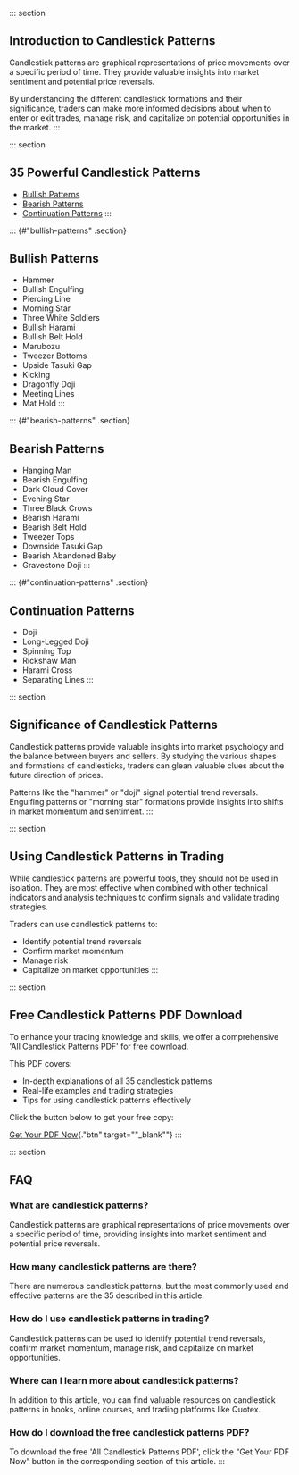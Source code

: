 ::: section
## Introduction to Candlestick Patterns

Candlestick patterns are graphical representations of price movements
over a specific period of time. They provide valuable insights into
market sentiment and potential price reversals.

By understanding the different candlestick formations and their
significance, traders can make more informed decisions about when to
enter or exit trades, manage risk, and capitalize on potential
opportunities in the market.
:::

::: section
## 35 Powerful Candlestick Patterns

-   [Bullish Patterns](\%22#bullish-patterns\%22)
-   [Bearish Patterns](\%22#bearish-patterns\%22)
-   [Continuation Patterns](\%22#continuation-patterns\%22)
:::

::: {#"bullish-patterns" .section}
## Bullish Patterns

-   Hammer
-   Bullish Engulfing
-   Piercing Line
-   Morning Star
-   Three White Soldiers
-   Bullish Harami
-   Bullish Belt Hold
-   Marubozu
-   Tweezer Bottoms
-   Upside Tasuki Gap
-   Kicking
-   Dragonfly Doji
-   Meeting Lines
-   Mat Hold
:::

::: {#"bearish-patterns" .section}
## Bearish Patterns

-   Hanging Man
-   Bearish Engulfing
-   Dark Cloud Cover
-   Evening Star
-   Three Black Crows
-   Bearish Harami
-   Bearish Belt Hold
-   Tweezer Tops
-   Downside Tasuki Gap
-   Bearish Abandoned Baby
-   Gravestone Doji
:::

::: {#"continuation-patterns" .section}
## Continuation Patterns

-   Doji
-   Long-Legged Doji
-   Spinning Top
-   Rickshaw Man
-   Harami Cross
-   Separating Lines
:::

::: section
## Significance of Candlestick Patterns

Candlestick patterns provide valuable insights into market psychology
and the balance between buyers and sellers. By studying the various
shapes and formations of candlesticks, traders can glean valuable clues
about the future direction of prices.

Patterns like the "hammer" or "doji" signal potential trend
reversals. Engulfing patterns or "morning star" formations provide
insights into shifts in market momentum and sentiment.
:::

::: section
## Using Candlestick Patterns in Trading

While candlestick patterns are powerful tools, they should not be used
in isolation. They are most effective when combined with other technical
indicators and analysis techniques to confirm signals and validate
trading strategies.

Traders can use candlestick patterns to:

-   Identify potential trend reversals
-   Confirm market momentum
-   Manage risk
-   Capitalize on market opportunities
:::

::: section
## Free Candlestick Patterns PDF Download

To enhance your trading knowledge and skills, we offer a comprehensive
\'All Candlestick Patterns PDF\' for free download.

This PDF covers:

-   In-depth explanations of all 35 candlestick patterns
-   Real-life examples and trading strategies
-   Tips for using candlestick patterns effectively

Click the button below to get your free copy:

[Get Your PDF Now](\%22https://traff.sbs/brokerqxlid\%22){."btn"
target=""_blank""}
:::

::: section
## FAQ

### What are candlestick patterns?

Candlestick patterns are graphical representations of price movements
over a specific period of time, providing insights into market sentiment
and potential price reversals.

### How many candlestick patterns are there?

There are numerous candlestick patterns, but the most commonly used and
effective patterns are the 35 described in this article.

### How do I use candlestick patterns in trading?

Candlestick patterns can be used to identify potential trend reversals,
confirm market momentum, manage risk, and capitalize on market
opportunities.

### Where can I learn more about candlestick patterns?

In addition to this article, you can find valuable resources on
candlestick patterns in books, online courses, and trading platforms
like Quotex.

### How do I download the free candlestick patterns PDF?

To download the free \'All Candlestick Patterns PDF\', click the "Get
Your PDF Now" button in the corresponding section of this article.
:::

